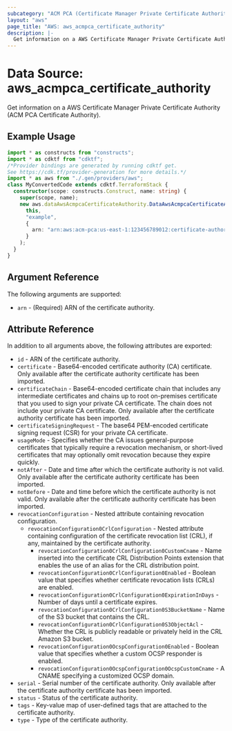 ```yaml
---
subcategory: "ACM PCA (Certificate Manager Private Certificate Authority)"
layout: "aws"
page_title: "AWS: aws_acmpca_certificate_authority"
description: |-
  Get information on a AWS Certificate Manager Private Certificate Authority
---
```


# Data Source: aws_acmpca_certificate_authority

Get information on a AWS Certificate Manager Private Certificate Authority (ACM PCA Certificate Authority).

## Example Usage

```typescript
import * as constructs from "constructs";
import * as cdktf from "cdktf";
/*Provider bindings are generated by running cdktf get.
See https://cdk.tf/provider-generation for more details.*/
import * as aws from "./.gen/providers/aws";
class MyConvertedCode extends cdktf.TerraformStack {
  constructor(scope: constructs.Construct, name: string) {
    super(scope, name);
    new aws.dataAwsAcmpcaCertificateAuthority.DataAwsAcmpcaCertificateAuthority(
      this,
      "example",
      {
        arn: "arn:aws:acm-pca:us-east-1:123456789012:certificate-authority/12345678-1234-1234-1234-123456789012",
      }
    );
  }
}

```

## Argument Reference

The following arguments are supported:

* `arn` - (Required) ARN of the certificate authority.

## Attribute Reference

In addition to all arguments above, the following attributes are exported:

* `id` - ARN of the certificate authority.
* `certificate` - Base64-encoded certificate authority (CA) certificate. Only available after the certificate authority certificate has been imported.
* `certificateChain` - Base64-encoded certificate chain that includes any intermediate certificates and chains up to root on-premises certificate that you used to sign your private CA certificate. The chain does not include your private CA certificate. Only available after the certificate authority certificate has been imported.
* `certificateSigningRequest` - The base64 PEM-encoded certificate signing request (CSR) for your private CA certificate.
* `usageMode` - Specifies whether the CA issues general-purpose certificates that typically require a revocation mechanism, or short-lived certificates that may optionally omit revocation because they expire quickly.
* `notAfter` - Date and time after which the certificate authority is not valid. Only available after the certificate authority certificate has been imported.
* `notBefore` - Date and time before which the certificate authority is not valid. Only available after the certificate authority certificate has been imported.
* `revocationConfiguration` - Nested attribute containing revocation configuration.
    * `revocationConfiguration0CrlConfiguration` - Nested attribute containing configuration of the certificate revocation list (CRL), if any, maintained by the certificate authority.
        * `revocationConfiguration0CrlConfiguration0CustomCname` - Name inserted into the certificate CRL Distribution Points extension that enables the use of an alias for the CRL distribution point.
        * `revocationConfiguration0CrlConfiguration0Enabled` - Boolean value that specifies whether certificate revocation lists (CRLs) are enabled.
        * `revocationConfiguration0CrlConfiguration0ExpirationInDays` - Number of days until a certificate expires.
        * `revocationConfiguration0CrlConfiguration0S3BucketName` - Name of the S3 bucket that contains the CRL.
        * `revocationConfiguration0CrlConfiguration0S3ObjectAcl` - Whether the CRL is publicly readable or privately held in the CRL Amazon S3 bucket.
        * `revocationConfiguration0OcspConfiguration0Enabled` - Boolean value that specifies whether a custom OCSP responder is enabled.
        * `revocationConfiguration0OcspConfiguration0OcspCustomCname` - A CNAME specifying a customized OCSP domain.
* `serial` - Serial number of the certificate authority. Only available after the certificate authority certificate has been imported.
* `status` - Status of the certificate authority.
* `tags` - Key-value map of user-defined tags that are attached to the certificate authority.
* `type` - Type of the certificate authority.

<!-- cache-key: cdktf-0.17.0-pre.15 input-b5e1c97e98e81aacf6c778abca08a350d978d6ca83f3e633e8e0e5f789fb0895 -->